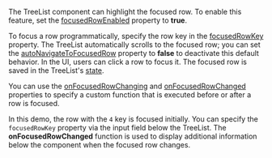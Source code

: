 The TreeList component can highlight the focused row. To enable this feature, set the [focusedRowEnabled](/Documentation/ApiReference/UI_Components/dxTreeList/Configuration/#focusedRowEnabled) property to **true**.

To focus a row programmatically, specify the row key in the [focusedRowKey](/Documentation/ApiReference/UI_Components/dxTreeList/Configuration/#focusedRowKey) property. The TreeList automatically scrolls to the focused row; you can set the [autoNavigateToFocusedRow](/Documentation/ApiReference/UI_Components/dxTreeList/Configuration/#autoNavigateToFocusedRow) property to **false** to deactivate this default behavior. In the UI, users can click a row to focus it. The focused row is saved in the TreeList's [state](/Documentation/ApiReference/UI_Components/dxTreeList/Configuration/stateStoring/).

You can use the [onFocusedRowChanging](/Documentation/ApiReference/UI_Components/dxTreeList/Configuration/#onFocusedRowChanging) and [onFocusedRowChanged](/Documentation/ApiReference/UI_Components/dxTreeList/Configuration/#onFocusedRowChanged) properties to specify a custom function that is executed before or after a row is focused.

In this demo, the row with the `4` key is focused initially. You can specify the `focusedRowKey` property via the input field below the TreeList. The **onFocusedRowChanged** function is used to display additional information below the component when the focused row changes.
